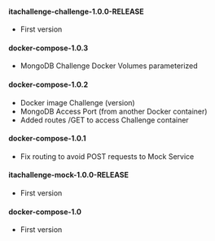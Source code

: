 
#### itachallenge-challenge-1.0.0-RELEASE
* First version

#### docker-compose-1.0.3
* MongoDB Challenge Docker Volumes parameterized

#### docker-compose-1.0.2
* Docker image Challenge (version)
* MongoDB Access Port (from another Docker container)
* Added routes /GET to access Challenge container

#### docker-compose-1.0.1
* Fix routing to avoid POST requests to Mock Service

#### itachallenge-mock-1.0.0-RELEASE
* First version

#### docker-compose-1.0
* First version